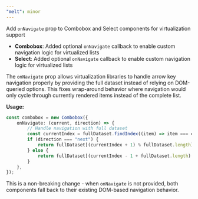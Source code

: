 ```yaml
---
"melt": minor
---
```


Add `onNavigate` prop to Combobox and Select components for virtualization support

- **Combobox**: Added optional `onNavigate` callback to enable custom navigation logic for virtualized lists
- **Select**: Added optional `onNavigate` callback to enable custom navigation logic for virtualized lists

The `onNavigate` prop allows virtualization libraries to handle arrow key navigation properly by providing the full dataset instead of relying on DOM-queried options. This fixes wrap-around behavior where navigation would only cycle through currently rendered items instead of the complete list.

**Usage:**

```typescript
const combobox = new Combobox({
	onNavigate: (current, direction) => {
		// Handle navigation with full dataset
		const currentIndex = fullDataset.findIndex((item) => item === current);
		if (direction === "next") {
			return fullDataset[(currentIndex + 1) % fullDataset.length];
		} else {
			return fullDataset[(currentIndex - 1 + fullDataset.length) % fullDataset.length];
		}
	},
});
```

This is a non-breaking change - when `onNavigate` is not provided, both components fall back to their existing DOM-based navigation behavior.
